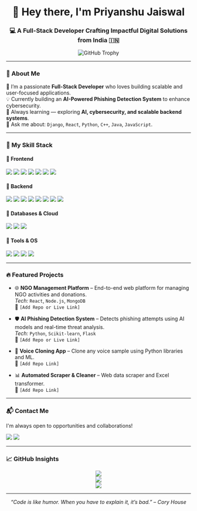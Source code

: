 <h1 align="center">👋 Hey there, I'm Priyanshu Jaiswal</h1>
<h3 align="center">💻 A Full-Stack Developer Crafting Impactful Digital Solutions from India 🇮🇳</h3>

<p align="center">
  <img src="https://github-profile-trophy.vercel.app/?username=pjdevhub&theme=onedark&column=7&margin-w=15&margin-h=15" alt="GitHub Trophy" />
</p>

---

### 🚀 About Me

🎯 I’m a passionate **Full-Stack Developer** who loves building scalable and user-focused applications.  
💡 Currently building an **AI-Powered Phishing Detection System** to enhance cybersecurity.  
🌱 Always learning — exploring **AI, cybersecurity, and scalable backend systems**.  
💬 Ask me about: `Django`, `React`, `Python`, `C++`, `Java`, `JavaScript`.

---

### 🧠 My Skill Stack

#### 🔹 Frontend
<p>
  <img src="https://img.shields.io/badge/React-20232A?style=flat&logo=react&logoColor=61DAFB" />
  <img src="https://img.shields.io/badge/Redux-593D88?style=flat&logo=redux&logoColor=white" />
  <img src="https://img.shields.io/badge/JavaScript-F7DF1E?style=flat&logo=javascript&logoColor=black" />
  <img src="https://img.shields.io/badge/HTML5-E34F26?style=flat&logo=html5&logoColor=white" />
  <img src="https://img.shields.io/badge/CSS3-1572B6?style=flat&logo=css3&logoColor=white" />
  <img src="https://img.shields.io/badge/Tailwind_CSS-38B2AC?style=flat&logo=tailwind-css&logoColor=white" />
  <img src="https://img.shields.io/badge/Chart.js-FF6384?style=flat&logo=chartdotjs&logoColor=white" />
</p>

#### 🔹 Backend
<p>
  <img src="https://img.shields.io/badge/Django-092E20?style=flat&logo=django&logoColor=white" />
  <img src="https://img.shields.io/badge/Python-3776AB?style=flat&logo=python&logoColor=white" />
  <img src="https://img.shields.io/badge/Node.js-339933?style=flat&logo=node.js&logoColor=white" />
  <img src="https://img.shields.io/badge/Java-007396?style=flat&logo=java&logoColor=white" />
  <img src="https://img.shields.io/badge/PHP-777BB4?style=flat&logo=php&logoColor=white" />
  <img src="https://img.shields.io/badge/C++-00599C?style=flat&logo=c%2B%2B&logoColor=white" />
  <img src="https://img.shields.io/badge/.NET-512BD4?style=flat&logo=dotnet&logoColor=white" />
  <img src="https://img.shields.io/badge/C%23-239120?style=flat&logo=c-sharp&logoColor=white" />
</p>

#### 🔹 Databases & Cloud
<p>
  <img src="https://img.shields.io/badge/MySQL-4479A1?style=flat&logo=mysql&logoColor=white" />
  <img src="https://img.shields.io/badge/MongoDB-47A248?style=flat&logo=mongodb&logoColor=white" />
  <img src="https://img.shields.io/badge/AWS-232F3E?style=flat&logo=amazon-aws&logoColor=white" />
</p>

#### 🔹 Tools & OS
<p>
  <img src="https://img.shields.io/badge/Git-F05032?style=flat&logo=git&logoColor=white" />
  <img src="https://img.shields.io/badge/Webpack-8DD6F9?style=flat&logo=webpack&logoColor=black" />
  <img src="https://img.shields.io/badge/Figma-F24E1E?style=flat&logo=figma&logoColor=white" />
  <img src="https://img.shields.io/badge/Linux-FCC624?style=flat&logo=linux&logoColor=black" />
</p>

---

### 🔥 Featured Projects

- 🌐 **NGO Management Platform** – End-to-end web platform for managing NGO activities and donations.  
  _Tech:_ `React`, `Node.js`, `MongoDB`  
  🔗 `[Add Repo or Live Link]`

- 🛡️ **AI Phishing Detection System** – Detects phishing attempts using AI models and real-time threat analysis.  
  _Tech:_ `Python`, `Scikit-learn`, `Flask`  
  🔗 `[Add Repo or Live Link]`

- 🎤 **Voice Cloning App** – Clone any voice sample using Python libraries and ML.  
  🔗 `[Add Repo Link]`

- 📊 **Automated Scraper & Cleaner** – Web data scraper and Excel transformer.  
  🔗 `[Add Repo Link]`

---

### 📬 Contact Me

I'm always open to opportunities and collaborations!

<p align="left">
  <a href="mailto:pj028191@gmail.com"><img src="https://img.shields.io/badge/Gmail-D14836?style=flat&logo=gmail&logoColor=white" /></a>
  <a href="https://linkedin.com/in/YOUR_LINKEDIN_USERNAME"><img src="https://img.shields.io/badge/LinkedIn-0077B5?style=flat&logo=linkedin&logoColor=white" /></a>
</p>

---

### 📈 GitHub Insights

<p align="center">
  <img src="https://github-readme-stats.vercel.app/api?username=pjdevhub&show_icons=true&theme=tokyonight&count_private=true" />
  <br />
  <img src="https://github-readme-streak-stats.herokuapp.com/?user=pjdevhub&theme=tokyonight" />
  <br />
  <img src="https://github-readme-stats.vercel.app/api/top-langs/?username=pjdevhub&layout=compact&theme=tokyonight" />
</p>

---

<p align="center">
  <i>“Code is like humor. When you have to explain it, it’s bad.” – Cory House</i>
</p>
